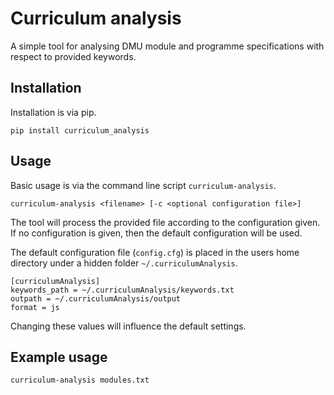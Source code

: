 # Curriculum analysis

A simple tool for analysing DMU module and programme specifications with respect to provided keywords.

## Installation

Installation is via pip.

```
pip install curriculum_analysis
```

## Usage

Basic usage is via the command line script `curriculum-analysis`.

```
curriculum-analysis <filename> [-c <optional configuration file>]
```

The tool will process the provided file according to the configuration given.
If no configuration is given, then the default configuration will be used.

The default configuration file (`config.cfg`) is placed in the users home directory under a hidden folder `~/.curriculumAnalysis`.

```
[curriculumAnalysis]
keywords_path = ~/.curriculumAnalysis/keywords.txt
outpath = ~/.curriculumAnalysis/output
format = js
```

Changing these values will influence the default settings.

## Example usage

```
curriculum-analysis modules.txt
```
